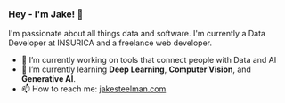 ### Hey - I'm Jake! 👋

I'm passionate about all things data and software. I'm currently a Data Developer at INSURICA and a freelance web developer.

- 🔭 I’m currently working on tools that connect people with Data and AI
- 🌱 I’m currently learning **Deep Learning**, **Computer Vision**, and **Generative AI**.
- 📫 How to reach me: [jakesteelman.com](https://jakesteelman.com)

<!--
**jakesteelman/jakesteelman** is a ✨ _special_ ✨ repository because its `README.md` (this file) appears on your GitHub profile.

Here are some ideas to get you started:

- 🔭 I’m currently working on ...
- 🌱 I’m currently learning ...
- 👯 I’m looking to collaborate on ...
- 🤔 I’m looking for help with ...
- 💬 Ask me about ...
- 📫How to reach me: ... 
- 😄 Pronouns: ...
- ⚡ Fun fact: ...
-->
